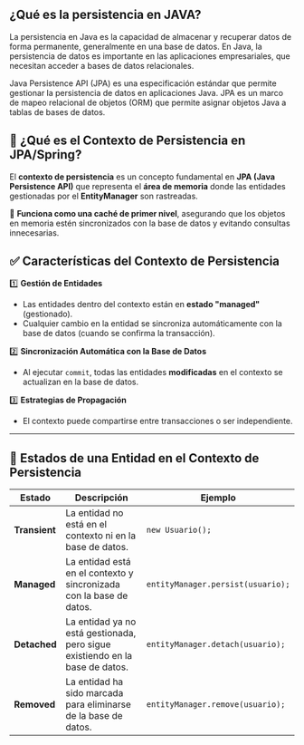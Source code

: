 ## **¿Qué es la persistencia en JAVA?**

La persistencia en Java es la capacidad de almacenar y recuperar datos de forma permanente, generalmente en una base de datos. En Java, la persistencia de datos es importante en las aplicaciones empresariales, que necesitan acceder a bases de datos relacionales. 

Java Persistence API (JPA) es una especificación estándar que permite gestionar la persistencia de datos en aplicaciones Java. JPA es un marco de mapeo relacional de objetos (ORM) que permite asignar objetos Java a tablas de bases de datos.
## 🔹 **¿Qué es el Contexto de Persistencia en JPA/Spring?**

El **contexto de persistencia** es un concepto fundamental en **JPA (Java Persistence API)** que representa el **área de memoria** donde las entidades gestionadas por el **EntityManager** son rastreadas.

📌 **Funciona como una caché de primer nivel**, asegurando que los objetos en memoria estén sincronizados con la base de datos y evitando consultas innecesarias.

## ✅ **Características del Contexto de Persistencia**

1️⃣ **Gestión de Entidades**

- Las entidades dentro del contexto están en **estado "managed"** (gestionado).
- Cualquier cambio en la entidad se sincroniza automáticamente con la base de datos (cuando se confirma la transacción).

2️⃣ **Sincronización Automática con la Base de Datos**

- Al ejecutar `commit`, todas las entidades **modificadas** en el contexto se actualizan en la base de datos.

3️⃣ **Estrategias de Propagación**

- El contexto puede compartirse entre transacciones o ser independiente.

---

## 📌 **Estados de una Entidad en el Contexto de Persistencia**

| Estado        | Descripción                                                                  | Ejemplo                           |
| ------------- | ---------------------------------------------------------------------------- | --------------------------------- |
| **Transient** | La entidad no está en el contexto ni en la base de datos.                    | `new Usuario();`                  |
| **Managed**   | La entidad está en el contexto y sincronizada con la base de datos.          | `entityManager.persist(usuario);` |
| **Detached**  | La entidad ya no está gestionada, pero sigue existiendo en la base de datos. | `entityManager.detach(usuario);`  |
| **Removed**   | La entidad ha sido marcada para eliminarse de la base de datos.              | `entityManager.remove(usuario);`  |
